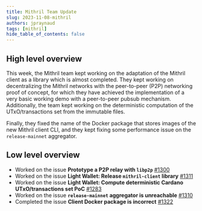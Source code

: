 ```yaml
---
title: Mithril Team Update
slug: 2023-11-08-mithril
authors: jpraynaud
tags: [mithril]
hide_table_of_contents: false
---
```


## High level overview

This week, the Mithril team kept working on the adaptation of the Mithril client as a library which is almost completed. They kept working on decentralizing the Mithril networks with the peer-to-peer (P2P) networking proof of concept, for which they have achieved the implementation of a very basic working demo with a peer-to-peer pubsub mechanism. Additionally, the team kept working on the deterministic computation of the UTxO/transactions set from the immutable files.

Finally, they fixed the name of the Docker package that stores images of the new Mithril client CLI, and they kept fixing some performance issue on the `release-mainnet` aggregator.

## Low level overview
- Worked on the issue **Prototype a P2P relay with `libp2p`** [#1300](https://github.com/input-output-hk/mithril/issues/1300)
- Worked on the issue **Light Wallet: Release `mithril-client` library** [#1311](https://github.com/input-output-hk/mithril/issues/1311)
- Worked on the issue **Light Wallet: Compute deterministic Cardano UTxO/transactions set PoC** [#1283](https://github.com/input-output-hk/mithril/issues/1283)
- Worked on the issue **`release-mainnet` aggregator is unreachable** [#1310](https://github.com/input-output-hk/mithril/issues/1310)
- Completed the issue **Client Docker package is incorrect** [#1322](https://github.com/input-output-hk/mithril/issues/1322)

